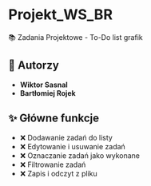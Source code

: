 # Projekt_WS_BR
📚 Zadania Projektowe - To-Do list grafik

## 📝 Autorzy

- **Wiktor Sasnal**
- **Bartłomiej Rojek**


## ✨ Główne funkcje

- ❌ Dodawanie zadań do listy
- ❌ Edytowanie i usuwanie zadań
- ❌ Oznaczanie zadań jako wykonane
- ❌ Filtrowanie zadań
- ❌ Zapis i odczyt z pliku
